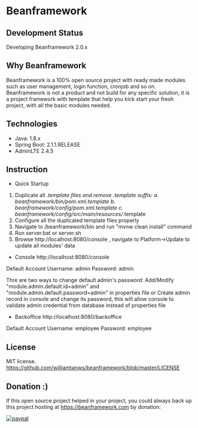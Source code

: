 # Beanframework

## Development Status

Developing Beanframework 2.0.x

## Why Beanframework

Beanframework is a 100% open source project with ready made modules such as user management, login function, cronjob and so on. 
Beanframework is not a product and not build for any specific solution, it is a project framework with template that help you kick start your fresh project, with all the basic modules needed.

## Technologies

* Java: 1.8.x
* Spring Boot: 2.1.1.RELEASE
* AdminLTE 2.4.5

## Instruction

* Quick Startup

1. Duplicate all *.template files and remove .template suffix:
a. beanframework/bin/pom.xml.template
b. beanframework/config/pom.xml.template
c. beanframework/config/src/main/resources/*.template
2. Configure all the duplicated template files properly
3. Navigate to /beanframework/bin and run "mvnw clean install" command
4. Run server.bat or server.sh
5. Browse http://localhost:8080/console , navigate to Platform->Update to update all modules' data

* Console
http://localhost:8080/console

Default Account
Username: admin
Password: admin

Thre are two ways to change default admin's password:
Add/Modify "module.admin.default.id=admin" and "module.admin.default.password=admin" in properties file
or
Create admin record in console and change its password, this will allow console to validate admin credential from database instead of properties file

* Backoffice
http://localhost:8080/backoffice

Default Account
Username: employee
Password: employee

## License

MIT license. https://github.com/williamtanws/beanframework/blob/master/LICENSE

## Donation :)
If this open source project helped in your project, you could always back up this project hosting at https://beanframework.com by donation: 

[![paypal](https://www.paypalobjects.com/en_US/i/btn/btn_donateCC_LG.gif)](https://www.paypal.com/cgi-bin/webscr?cmd=_s-xclick&hosted_button_id=QSJEVREPCXW72)